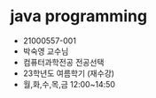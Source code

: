 # java programming
- 21000557-001
- 박숙영 교수님
- 컴퓨터과학전공 전공선택
- 23학년도 여름학기 (재수강)
- 월,화,수,목,금 12:00~14:50